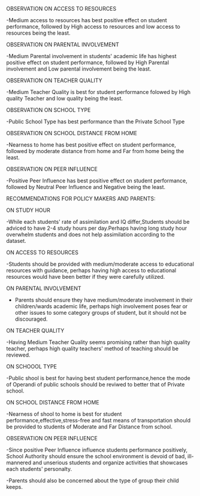 OBSERVATION ON ACCESS TO RESOURCES

-Medium access to resources has best positive effect on student performance, followed by High access to resources and low access to resources being the least.

OBSERVATION ON PARENTAL INVOLVEMENT

-Medium Parental involvement in students' academic life has highest positive effect on student performance, followed by High Parental involvement and Low parental involvement being the least.

OBSERVATION ON TEACHER QUALITY

-Medium Teacher Quality is best for student performance folowed by High quality Teacher and low quality being the least.

OBSERVATION ON SCHOOL TYPE

-Public School Type has best performance than the Private School Type

OBSERVATION ON SCHOOL DISTANCE FROM HOME

-Nearness to home has best positive effect on student performance, followed by moderate distance from home and Far from home being the least.

OBSERVATION ON PEER INFLUENCE

-Positive Peer Influence has best positive effect on student performance, followed by Neutral Peer Influence and Negative being the least.

 

RECOMMENDATIONS FOR POLICY MAKERS AND PARENTS:

ON STUDY HOUR

-While each students' rate of assimilation and IQ differ,Students should be adviced to have 2-4 study hours per day.Perhaps having long study hour overwhelm students and does not help assimilation according to the dataset.

ON ACCESS TO RESOURCES

-Students should be provided with medium/moderate access to educational resources with guidance, perhaps having high access to educational resources would have been better if they were carefully utilized.

ON PARENTAL INVOLVEMENT

- Parents should ensure they have medium/moderate involvement in their children/wards academic life, perhaps high involvement poses fear or other issues to some category groups of student, but it should not be discouraged.

ON TEACHER QUALITY

-Having Medium Teacher Quality seems promising rather than high quality teacher, perhaps high quality teachers' method of teaching should be reviewed.

ON SCHOOOL TYPE

-Public shool is best for having best student performance,hence the mode of Operandi of public schools should be reviwed to better that of Private school.

ON SCHOOL DISTANCE FROM HOME

-Nearness of shool to home is best for student performance,effective,stress-free and fast means of transportation should be provided to students of Moderate and Far Distance from school.

OBSERVATION ON PEER INFLUENCE

-Since positive Peer Influence influence students performance positively, School Authority should ensure the school environment is devoid of bad, ill-mannered and unserious students and organize activities that showcases each students' personalty.

-Parents should also be concerned about the type of group their child keeps.
